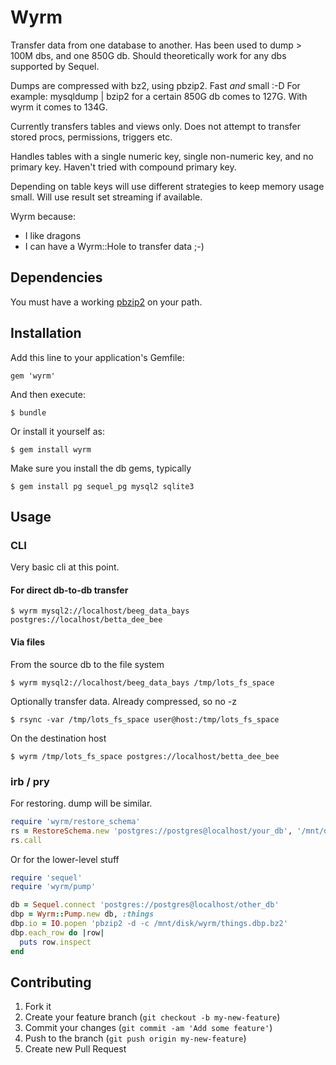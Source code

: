 # Wyrm

Transfer data from one database to another. Has been used to dump > 100M dbs,
and one 850G db. Should theoretically work for any dbs supported by Sequel.

Dumps are compressed with bz2, using pbzip2. Fast *and* small :-D For example:
mysqldump | bzip2 for a certain 850G db comes to 127G. With wyrm it
comes to 134G.

Currently transfers tables and views only. Does not attempt to transfer
stored procs, permissions, triggers etc.

Handles tables with a single numeric key, single non-numeric key, and no
primary key. Haven't tried with compound primary key.

Depending on table keys will use different strategies to keep memory usage small.
Will use result set streaming if available.

Wyrm because:

- I like dragons
- I can have a Wyrm::Hole to transfer data ;-)

## Dependencies

You must have a working
[pbzip2](http://compression.ca/pbzip2/ "Will use all your cores")
on your path.

## Installation

Add this line to your application's Gemfile:

    gem 'wyrm'

And then execute:

    $ bundle

Or install it yourself as:

    $ gem install wyrm

Make sure you install the db gems, typically

    $ gem install pg sequel_pg mysql2 sqlite3

## Usage

### CLI

Very basic cli at this point.

#### For direct db-to-db transfer

    $ wyrm mysql2://localhost/beeg_data_bays postgres://localhost/betta_dee_bee

#### Via files
From the source db to the file system

    $ wyrm mysql2://localhost/beeg_data_bays /tmp/lots_fs_space

Optionally transfer data. Already compressed, so no -z

    $ rsync -var /tmp/lots_fs_space user@host:/tmp/lots_fs_space

On the destination host

    $ wyrm /tmp/lots_fs_space postgres://localhost/betta_dee_bee

### irb / pry

For restoring. dump will be similar.

``` ruby
require 'wyrm/restore_schema'
rs = RestoreSchema.new 'postgres://postgres@localhost/your_db', '/mnt/disk/wyrm'
rs.call
```

Or for the lower-level stuff

``` ruby
require 'sequel'
require 'wyrm/pump'

db = Sequel.connect 'postgres://postgres@localhost/other_db'
dbp = Wyrm::Pump.new db, :things
dbp.io = IO.popen 'pbzip2 -d -c /mnt/disk/wyrm/things.dbp.bz2'
dbp.each_row do |row|
  puts row.inspect
end
```

## Contributing

1. Fork it
2. Create your feature branch (`git checkout -b my-new-feature`)
3. Commit your changes (`git commit -am 'Add some feature'`)
4. Push to the branch (`git push origin my-new-feature`)
5. Create new Pull Request
